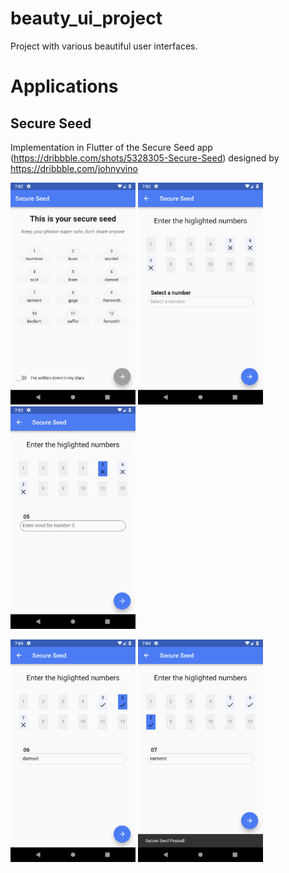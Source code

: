 # beauty_ui_project

Project with various beautiful user interfaces.

# Applications

## Secure Seed
Implementation in Flutter of the 
Secure Seed app (https://dribbble.com/shots/5328305-Secure-Seed) designed by https://dribbble.com/johnyvino

<img src="https://github.com/ernesto-munoz/beauty_ui_project/blob/master/lib/secure_seed/images/Screenshot_1538938932.png" alt="Secure Seed 01" width="200"> <img src="https://github.com/ernesto-munoz/beauty_ui_project/blob/master/lib/secure_seed/images/Screenshot_1538939033.png" alt="Secure Seed 02" width="200">
<img src="https://github.com/ernesto-munoz/beauty_ui_project/blob/master/lib/secure_seed/images/Screenshot_1538939039.png" alt="Secure Seed 03" width="200"><p>
<img src="https://github.com/ernesto-munoz/beauty_ui_project/blob/master/lib/secure_seed/images/Screenshot_1538939071.png" alt="Secure Seed 04" width="200">
<img src="https://github.com/ernesto-munoz/beauty_ui_project/blob/master/lib/secure_seed/images/Screenshot_1538939095.png" alt="Secure Seed 05" width="200">
